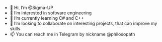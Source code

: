 - 👋 Hi, I’m @Sigma-UP
- 👀 I’m interested in software engineering
- 🌱 I’m currently learning C# and C++
- 💞️ I’m looking to collaborate on interesting projects, that can improve my skills
- 📫 You can reach me in Telegram by nickname @philosopath

<!---
Sigma-UP/Sigma-UP is a ✨ special ✨ repository because its `README.md` (this file) appears on your GitHub profile.
You can click the Preview link to take a look at your changes.
--->
